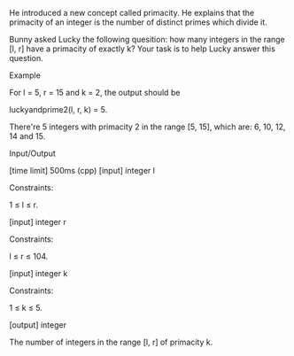 He introduced a new concept called primacity. He explains that the primacity of an integer is the number of distinct primes which divide it.

Bunny asked Lucky the following quesition: how many integers in the range [l, r] have a primacity of exactly k? Your task is to help Lucky answer this question.

Example

For l = 5, r = 15 and k = 2, the output should be

luckyandprime2(l, r, k) = 5.

There're 5 integers with primacity 2 in the range [5, 15], which are: 6, 10, 12, 14 and 15.

Input/Output

[time limit] 500ms (cpp)
[input] integer l

Constraints:

1 ≤ l ≤ r.

[input] integer r

Constraints:

l ≤ r ≤ 104.

[input] integer k

Constraints:

1 ≤ k ≤ 5.

[output] integer

The number of integers in the range [l, r] of primacity k.
